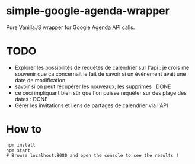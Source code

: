 # simple-google-agenda-wrapper

Pure VanillaJS wrapper for Google Agenda API calls.


# TODO

- Explorer les possibilités de requêtes de calendrier sur l'api :
  je crois me souvenir que ça concernait le fait de savoir si un événement avait une date de modification
- savoir si on peut récupérer les nouveaux, les supprimés : DONE
- ce ceci impliquant bien sûr que l'on puisse requêter sur des plage des dates : DONE
- Gérer les invitations et liens de partages de calendrier via l'API 



# How to

```
npm install
npm start
# Browse localhost:8080 and open the console to see the results !
```
